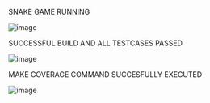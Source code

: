 SNAKE GAME RUNNING

![image](https://user-images.githubusercontent.com/90392446/161017251-0933616a-cb37-43f2-99bf-bb53e2e9b12c.png)

SUCCESSFUL BUILD AND ALL TESTCASES PASSED

![image](https://user-images.githubusercontent.com/90392446/161017401-9e14f844-3df4-45cc-a2ab-c2fc92175a33.png)

MAKE COVERAGE COMMAND SUCCESFULLY EXECUTED

![image](https://user-images.githubusercontent.com/90392446/161017698-4bc8885c-1711-41f2-92f2-22310cad4474.png)
